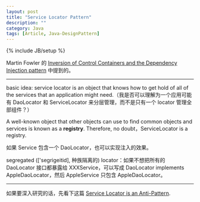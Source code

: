 ```yaml
---
layout: post
title: "Service Locator Pattern"
description: ""
category: Java
tags: [Article, Java-DesignPattern]
---
```

{% include JB/setup %}

Martin Fowler 的 [Inversion of Control Containers and the Dependency Injection pattern](http://martinfowler.com/articles/injection.html) 中提到的。

-----

basic idea: service locator is an object that knows how to get hold of all of the services that an application might need.（我是否可以理解为一个应用可能有 DaoLocator 和 ServiceLocator 来分层管理，而不是只有一个 locator 管理全部组件？）

A well-known object that other objects can use to find common objects and services is known as a **registry**. Therefore, no doubt，ServiceLocator is a registry.

如果 Service 包含一个 DaoLocator，也可以实现注入的效果。

segregated (['segrigeitid], 种族隔离的) locator：如果不想把所有的 DaoLocator 接口都暴露给 XXXService，可以写成 DaoLocator implements AppleDaoLocator，然后 AppleService 只包含 AppleDaoLocator。

-----

如果要深入研究的话，先看下这篇 [Service Locator is an Anti-Pattern](http://blog.ploeh.dk/2010/02/03/ServiceLocatorisanAnti-Pattern).
